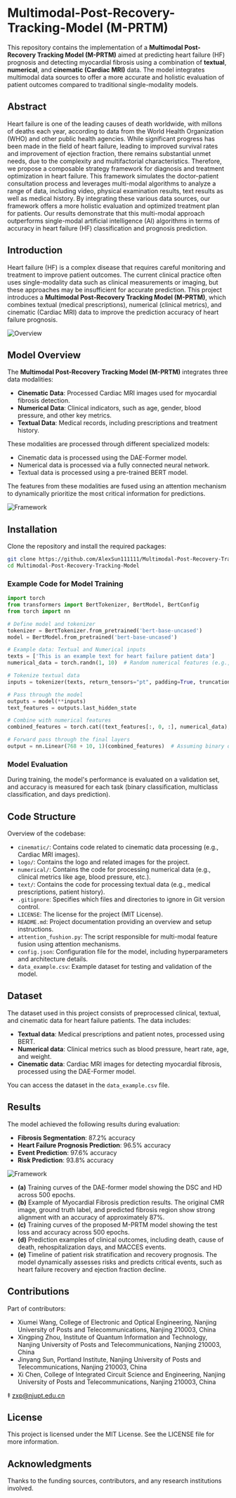 # Multimodal-Post-Recovery-Tracking-Model (M-PRTM)

This repository contains the implementation of a **Multimodal Post-Recovery Tracking Model (M-PRTM)** aimed at predicting heart failure (HF) prognosis and detecting myocardial fibrosis using a combination of **textual**, **numerical**, and **cinematic (Cardiac MRI)** data. The model integrates multimodal data sources to offer a more accurate and holistic evaluation of patient outcomes compared to traditional single-modality models.

## Abstract
Heart failure is one of the leading causes of death worldwide, with millons of deaths each year, according to data from the World Health Organization (WHO) and other public health agencies. While significant progress has been made in the field of heart failure, leading to improved survival rates and improvement of ejection fraction, there remains substantial unmet needs, due to the complexity and multifactorial characteristics. Therefore, we propose a composable strategy framework for diagnosis and treatment optimization in heart failure. This framework simulates the doctor-patient consultation process and leverages multi-modal algorithms to analyze a range of data, including video, physical examination results, text results as well as medical history. By integrating these various data sources, our framework offers a more holistic evaluation and optimized treatment plan for patients. Our results demonstrate that this multi-modal approach outperforms single-modal artificial intelligence (AI) algorithms in terms of accuracy in heart failure (HF) classification and prognosis prediction.

## Introduction
Heart failure (HF) is a complex disease that requires careful monitoring and treatment to improve patient outcomes. The current clinical practice often uses single-modality data such as clinical measurements or imaging, but these approaches may be insufficient for accurate prediction. This project introduces a **Multimodal Post-Recovery Tracking Model (M-PRTM)**, which combines textual (medical prescriptions), numerical (clinical metrics), and cinematic (Cardiac MRI) data to improve the prediction accuracy of heart failure prognosis.

![Overview](https://github.com/AlexSun111111/Multimodal-Post-Recovery-Tracking-Model-/blob/main/logo/Overview.png)

## Model Overview

The **Multimodal Post-Recovery Tracking Model (M-PRTM)** integrates three data modalities:

- **Cinematic Data**: Processed Cardiac MRI images used for myocardial fibrosis detection.
- **Numerical Data**: Clinical indicators, such as age, gender, blood pressure, and other key metrics.
- **Textual Data**: Medical records, including prescriptions and treatment history.

These modalities are processed through different specialized models:

- Cinematic data is processed using the DAE-Former model.
- Numerical data is processed via a fully connected neural network.
- Textual data is processed using a pre-trained BERT model.

The features from these modalities are fused using an attention mechanism to dynamically prioritize the most critical information for predictions.

![Framework](https://github.com/AlexSun111111/Multimodal-Post-Recovery-Tracking-Model-/blob/main/logo/Framework.png)


## Installation
Clone the repository and install the required packages:

```bash
git clone https://github.com/AlexSun111111/Multimodal-Post-Recovery-Tracking-Model.git
cd Multimodal-Post-Recovery-Tracking-Model
```

### Example Code for Model Training
```python
import torch
from transformers import BertTokenizer, BertModel, BertConfig
from torch import nn

# Define model and tokenizer
tokenizer = BertTokenizer.from_pretrained('bert-base-uncased')
model = BertModel.from_pretrained('bert-base-uncased')

# Example data: Textual and Numerical inputs
texts = ['This is an example text for heart failure patient data']
numerical_data = torch.randn(1, 10)  # Random numerical features (e.g., age, weight, etc.)

# Tokenize textual data
inputs = tokenizer(texts, return_tensors="pt", padding=True, truncation=True, max_length=512)

# Pass through the model
outputs = model(**inputs)
text_features = outputs.last_hidden_state

# Combine with numerical features
combined_features = torch.cat((text_features[:, 0, :], numerical_data), dim=1)

# Forward pass through the final layers
output = nn.Linear(768 + 10, 1)(combined_features)  # Assuming binary output for simplicity
```

### Model Evaluation
During training, the model's performance is evaluated on a validation set, and accuracy is measured for each task (binary classification, multiclass classification, and days prediction).

## Code Structure

Overview of the codebase:

- `cinematic/`: Contains code related to cinematic data processing (e.g., Cardiac MRI images).
- `logo/`: Contains the logo and related images for the project.
- `numerical/`: Contains the code for processing numerical data (e.g., clinical metrics like age, blood pressure, etc.).
- `text/`: Contains the code for processing textual data (e.g., medical prescriptions, patient history).
- `.gitignore`: Specifies which files and directories to ignore in Git version control.
- `LICENSE`: The license for the project (MIT License).
- `README.md`: Project documentation providing an overview and setup instructions.
- `attention_fushion.py`: The script responsible for multi-modal feature fusion using attention mechanisms.
- `config.json`: Configuration file for the model, including hyperparameters and architecture details.
- `data_example.csv`: Example dataset for testing and validation of the model.


## Dataset
The dataset used in this project consists of preprocessed clinical, textual, and cinematic data for heart failure patients. The data includes:
- **Textual data**: Medical prescriptions and patient notes, processed using BERT.
- **Numerical data**: Clinical metrics such as blood pressure, heart rate, age, and weight.
- **Cinematic data**: Cardiac MRI images for detecting myocardial fibrosis, processed using the DAE-Former model.

You can access the dataset in the `data_example.csv` file.

## Results
The model achieved the following results during evaluation:
- **Fibrosis Segmentation**: 87.2% accuracy
- **Heart Failure Prognosis Prediction**: 96.5% accuracy
- **Event Prediction**: 97.6% accuracy
- **Risk Prediction**: 93.8% accuracy
  
![Framework](https://github.com/AlexSun111111/Multimodal-Post-Recovery-Tracking-Model-/blob/main/logo/Results.png)

- **(a)** Training curves of the DAE-former model showing the DSC and HD across 500 epochs.
- **(b)** Example of Myocardial Fibrosis prediction results. The original CMR image, ground truth label, and predicted fibrosis region show strong alignment with an accuracy of approximately 87%.
- **(c)** Training curves of the proposed M-PRTM model showing the test loss and accuracy across 500 epochs.
- **(d)** Prediction examples of clinical outcomes, including death, cause of death, rehospitalization days, and MACCES events.
- **(e)** Timeline of patient risk stratification and recovery prognosis. The model dynamically assesses risks and predicts critical events, such as heart failure recovery and ejection fraction decline.


## Contributions
Part of contributors:
- Xiumei Wang, College of Electronic and Optical Engineering, Nanjing University of Posts and Telecommunications, Nanjing 210003, China
- Xingping Zhou, Institute of Quantum Information and Technology, Nanjing University of Posts and Telecommunications, Nanjing 210003, China
- Jinyang Sun, Portland Institute, Nanjing University of Posts and Telecommunications, Nanjing 210003, China
- Xi Chen, College of Integrated Circuit Science and Engineering, Nanjing University of Posts and Telecommunications, Nanjing 210003, China
 
‡ zxp@njupt.edu.cn  

## License
This project is licensed under the MIT License. See the LICENSE file for more information.

## Acknowledgments
Thanks to the funding sources, contributors, and any research institutions involved.
